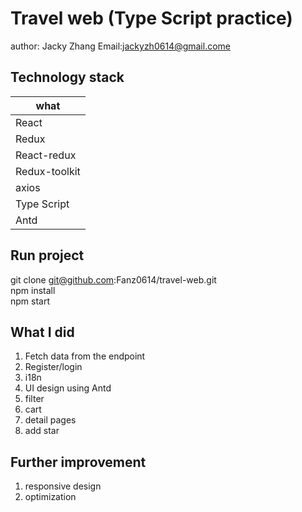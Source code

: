 Travel web (Type Script practice)
====
author: Jacky Zhang  Email:jackyzh0614@gmail.come  

Technology stack
----------

| what   |
| ---------- |
| React    | 
| Redux     |
| React-redux     | 
| Redux-toolkit     | 
| axios     |
| Type Script    | 
| Antd    | 


Run project
-----------
git clone git@github.com:Fanz0614/travel-web.git <br>
npm install <br>
npm start <br>

What I did 
---------
1. Fetch data from the endpoint
2. Register/login
3. i18n
4. UI design using Antd
5. filter
6. cart
7. detail pages
8. add star

Further improvement
-----------------
1. responsive design
2. optimization



